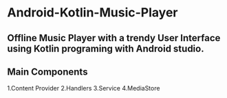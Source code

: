 # Android-Kotlin-Music-Player
Offline Music Player with a trendy User Interface using Kotlin programing with Android studio.
---------------------------------------------------------------------
Main Components
---------------------------------------------------------------------
1.Content Provider
2.Handlers
3.Service
4.MediaStore
